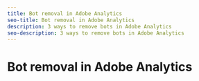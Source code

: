 ```yaml
---
title: Bot removal in Adobe Analytics
seo-title: Bot removal in Adobe Analytics
description: 3 ways to remove bots in Adobe Analytics
seo-description: 3 ways to remove bots in Adobe Analytics
---
```


# Bot removal in Adobe Analytics

